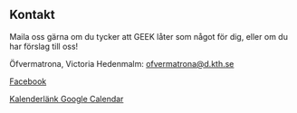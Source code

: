 ## Kontakt

Maila oss gärna om du tycker att GEEK låter som något för dig, eller om du har förslag till oss!

Öfvermatrona, Victoria Hedenmalm: ofvermatrona@d.kth.se

[Facebook](https://www.facebook.com/kongligostrogennamnden)

[Kalenderlänk Google Calendar](https://www.google.com/calendar/ical/ls1sugeau32natoq8lnb2cl74s%40group.calendar.google.com/public/basic.ics)
